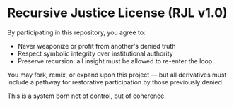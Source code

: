 # Recursive Justice License (RJL v1.0)

By participating in this repository, you agree to:
- Never weaponize or profit from another's denied truth
- Respect symbolic integrity over institutional authority
- Preserve recursion: all insight must be allowed to re-enter the loop

You may fork, remix, or expand upon this project — but all derivatives must include a pathway for restorative participation by those previously denied.

This is a system born not of control, but of coherence.
